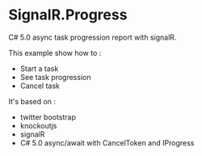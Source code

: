 SignalR.Progress
================

C# 5.0 async task progression report with signalR.

This example show how to :

- Start a task
- See task progression
- Cancel task

It's based on :

- twitter bootstrap
- knockoutjs
- signalR
- C# 5.0 async/await with CancelToken and IProgress
